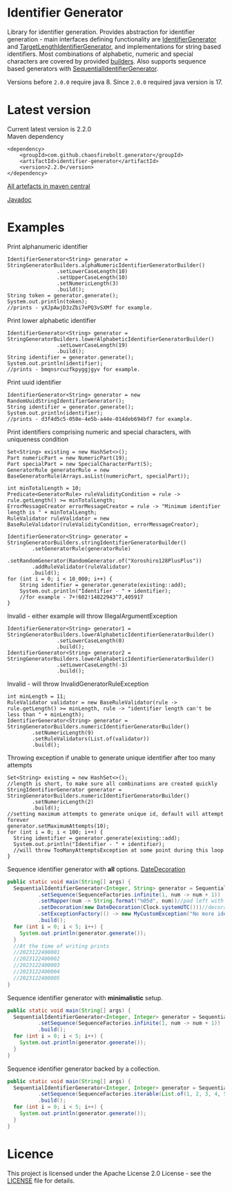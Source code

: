 # Identifier Generator
Library for identifier generation.
Provides abstraction for identifier generation - main interfaces defining functionality are [IdentifierGenerator](src/main/java/com/github/chaosfirebolt/generator/identifier/api/IdentifierGenerator.java) and [TargetLengthIdentifierGenerator](src/main/java/com/github/chaosfirebolt/generator/identifier/api/TargetLengthIdentifierGenerator.java), and implementations for string based identifiers.
Most combinations of alphabetic, numeric and special characters are covered by provided [builders](src/main/java/com/github/chaosfirebolt/generator/identifier/api/string/builders/StringGeneratorBuilders.java).
Also supports sequence based generators with [SequentialIdentifierGenerator](src/main/java/com/github/chaosfirebolt/generator/identifier/api/sequential/SequentialIdentifierGenerator.java).

Versions before `2.0.0` require java 8. Since `2.0.0` required java version is 17.

# Latest version
Current latest version is 2.2.0
<br/>
Maven dependency
```
<dependency>
    <groupId>com.github.chaosfirebolt.generator</groupId>
    <artifactId>identifier-generator</artifactId>
    <version>2.2.0</version>
</dependency>
```
[All artefacts in maven central](https://mvnrepository.com/artifact/com.github.chaosfirebolt.generator/identifier-generator)

[Javadoc](https://javadoc.io/doc/com.github.chaosfirebolt.generator/identifier-generator/latest/identifier.generator/module-summary.html)

# Examples

Print alphanumeric identifier
```
IdentifierGenerator<String> generator = StringGeneratorBuilders.alphaNumericIdentifierGeneratorBuilder()
                .setLowerCaseLength(10)
                .setUpperCaseLength(10)
                .setNumericLength(3)
                .build();
String token = generator.generate();
System.out.println(token);
//prints - yXJpAwjD3zZbi7ePQ3vSXMf for example.
```

Print lower alphabetic identifier
```
IdentifierGenerator<String> generator = StringGeneratorBuilders.lowerAlphabeticIdentifierGeneratorBuilder()
                .setLowerCaseLength(19)
                .build();
String identifier = generator.generate();
System.out.println(identifier);
//prints - bmqnsrcuzfkpyggjgyv for example.
```

Print uuid identifier
```
IdentifierGenerator<String> generator = new RandomUuidStringIdentifierGenerator();
String identifier = generator.generate();
System.out.println(identifier);
//prints - d3f4d5c5-050e-4e5b-a44e-014deb694bf7 for example.
```

Print identifiers comprising numeric and special characters, with uniqueness condition
```
Set<String> existing = new HashSet<>();
Part numericPart = new NumericPart(19);
Part specialPart = new SpecialCharacterPart(5);
GeneratorRule generatorRule = new BaseGeneratorRule(Arrays.asList(numericPart, specialPart));

int minTotalLength = 10;
Predicate<GeneratorRule> ruleValidityCondition = rule -> rule.getLength() >= minTotalLength;
ErrorMessageCreator errorMessageCreator = rule -> "Minimum identifier length is " + minTotalLength;
RuleValidator ruleValidator = new BaseRuleValidator(ruleValidityCondition, errorMessageCreator);

IdentifierGenerator<String> generator = StringGeneratorBuilders.stringIdentifierGeneratorBuilder()
        .setGeneratorRule(generatorRule)
        .setRandomGenerator(RandomGenerator.of("Xoroshiro128PlusPlus"))
        .addRuleValidator(ruleValidator)
        .build();
for (int i = 0; i < 10_000; i++) {
    String identifier = generator.generate(existing::add);
    System.out.println("Identifier - " + identifier);
    //for example - 7+!602!14822943^7,405917
}
```

Invalid - either example will throw IllegalArgumentException
```
IdentifierGenerator<String> generator1 = StringGeneratorBuilders.lowerAlphabeticIdentifierGeneratorBuilder()
                .setLowerCaseLength(0)
                .build();
IdentifierGenerator<String> generator2 = StringGeneratorBuilders.lowerAlphabeticIdentifierGeneratorBuilder()
                .setLowerCaseLength(-3)
                .build();
```

Invalid - will throw InvalidGeneratorRuleException
```
int minLength = 11;
RuleValidator validator = new BaseRuleValidator(rule -> rule.getLength() >= minLength, rule -> "identifier length can't be less than " + minLength);
IdentifierGenerator<String> generator = StringGeneratorBuilders.numericIdentifierGeneratorBuilder()
        .setNumericLength(9)
        .setRuleValidators(List.of(validator))
        .build();
```

Throwing exception if unable to generate unique identifier after too many attempts
```
Set<String> existing = new HashSet<>();
//length is short, to make sure all combinations are created quickly
StringIdentifierGenerator generator = StringGeneratorBuilders.numericIdentifierGeneratorBuilder()
        .setNumericLength(2)
        .build();
//setting maximum attempts to generate unique id, default will attempt forever
generator.setMaximumAttempts(10);
for (int i = 0; i < 100; i++) {
  String identifier = generator.generate(existing::add);
  System.out.println("Identifier - " + identifier);
  //will throw TooManyAttemptsException at some point during this loop
}
```

Sequence identifier generator with **all** options. [DateDecoration](src/test/java/com/github/chaosfirebolt/generator/identifier/sequential/DateDecoration.java)
```java
public static void main(String[] args) {
  SequentialIdentifierGenerator<Integer, String> generator = SequentialIdentifierGenerator.<Integer, String>fluidTypeBuilder()
          .setSequence(SequenceFactories.infinite(1, num -> num + 1))
          .setMapper(num -> String.format("%05d", num))//pad left with zeroes
          .setDecoration(new DateDecoration(Clock.systemUTC()))//decoration prepending the date and resetting sequence for the next day
          .setExceptionFactory(() -> new MyCustomException("No more identifiers"))//throw some custom exception when the generator cannot generate more identifiers
          .build();
  for (int i = 0; i < 5; i++) {
    System.out.println(generator.generate());
  }
  //At the time of writing prints
  //2023122400001
  //2023122400002
  //2023122400003
  //2023122400004
  //2023122400005
}
```

Sequence identifier generator with **minimalistic** setup.
```java
public static void main(String[] args) {
  SequentialIdentifierGenerator<Integer, Integer> generator = SequentialIdentifierGenerator.<Integer>constantTypeBuilder()
          .setSequence(SequenceFactories.infinite(1, num -> num + 1))
          .build();
  for (int i = 0; i < 5; i++) {
    System.out.println(generator.generate());
  }
}
```

Sequence identifier generator backed by a collection.
```java
public static void main(String[] args) {
  SequentialIdentifierGenerator<Integer, Integer> generator = SequentialIdentifierGenerator.<Integer>constantTypeBuilder()
          .setSequence(SequenceFactories.iterable(List.of(1, 2, 3, 4, 5, 6, 7)))
          .build();
  for (int i = 0; i < 5; i++) {
    System.out.println(generator.generate());
  }
}
```

# Licence
This project is licensed under the Apache License 2.0 License - see the [LICENSE](LICENSE.txt) file for details.
